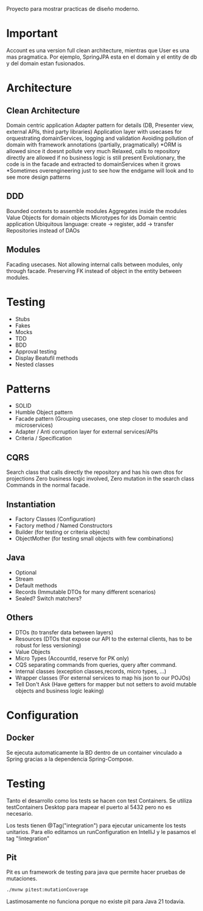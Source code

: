 Proyecto para mostrar practicas de diseño moderno.

# Important

Account es una version full clean architecture, mientras que User es una mas pragmatica.
Por ejemplo, SpringJPA esta en el domain y el entity de db y del domain estan fusionados.

# Architecture

## Clean Architecture

Domain centric application
Adapter pattern for details (DB, Presenter view, external APIs, third party libraries)
Application layer with usecases for orquestrating domainServices, logging and validation
Avoiding pollution of domain with framework annotations (partially, pragmatically)
*ORM is allowed since it doesnt pollute very much
Relaxed, calls to repository directly are allowed if no business logic is still present
Evolutionary, the code is in the facade and extracted to domainServices when it grows
*Sometimes overengineering just to see how the endgame will look and to see more design patterns

## DDD

Bounded contexts to assemble modules
Aggregates inside the modules
Value Objects for domain objects
Microtypes for ids
Domain centric application
Ubiquitous language: create -> register, add -> transfer
Repositories instead of DAOs

## Modules

Facading usecases.
Not allowing internal calls between modules, only through facade.
Preserving FK instead of object in the entity between modules.

# Testing

- Stubs
- Fakes
- Mocks
- TDD
- BDD
- Approval testing
- Display Beatufil methods
- Nested classes

# Patterns

- SOLID
- Humble Object pattern
- Facade pattern (Grouping usecases, one step closer to modules and microservices)
- Adapter / Anti corruption layer for external services/APIs
- Criteria / Specification

## CQRS

Search class that calls directly the repository and has his own dtos for projections
Zero business logic involved, Zero mutation in the search class
Commands in the normal facade.

## Instantiation

- Factory Classes (Configuration)
- Factory method / Named Constructors
- Builder (for testing or criteria objects)
- ObjectMother (for testing small objects with few combinations)

## Java

- Optional
- Stream
- Default methods
- Records (Immutable DTOs for many different scenarios)
- Sealed? Switch matchers?

## Others

- DTOs (to transfer data between layers)
- Resources (DTOs that expose our API to the external clients, has to be robust for less versioning)
- Value Objects
- Micro Types (AccountId, reserve for PK only)
- CQS separating commands from queries, query after command.
- Internal classes (exception classes,records, micro types, ...)
- Wrapper classes (For external services to map his json to our POJOs)
- Tell Don't Ask (Have getters for mapper but not setters to avoid mutable objects and business logic leaking)

# Configuration

## Docker

Se ejecuta automaticamente la BD dentro de un container vinculado a Spring gracias a la dependencia Spring-Compose.

# Testing

Tanto el desarrollo como los tests se hacen con test Containers.
Se utiliza testContainers Desktop para mapear el puerto al 5432 pero no es necesario.

Los tests tienen @Tag("integration") para ejecutar unicamente los tests unitarios.
Para ello editamos un runConfiguration en IntelliJ y le pasamos el tag "!integration"

## Pit

Pit es un framework de testing para java que permite hacer pruebas de mutaciones.

```bash
./mvnw pitest:mutationCoverage
```

Lastimosamente no funciona porque no existe pit para Java 21 todavia.
